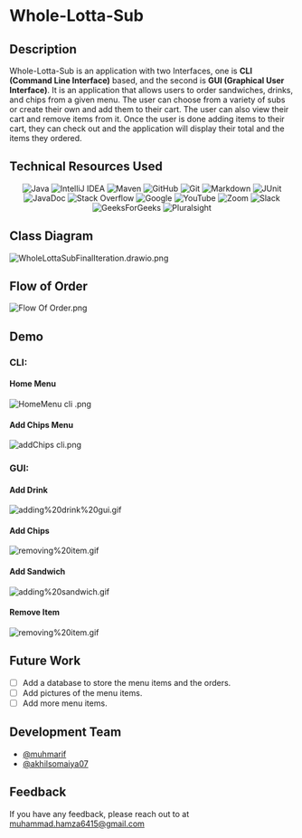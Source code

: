 
# **Whole-Lotta-Sub**

## Description
Whole-Lotta-Sub is an application with two Interfaces, one is **CLI (Command Line Interface)** based,
and the second is **GUI (Graphical User Interface)**.
It is an application that allows users to order sandwiches,
drinks, and chips from a given menu.
The user can choose from a variety of subs or create their own and add them to their cart.
The user can also view their cart and remove items from it.
Once the user is done adding items to their cart,
they can check out and the application will display their total and the items they ordered. 

## Technical Resources Used
<div align="center">

![Java](https://img.shields.io/badge/java-%23ED8B00.svg?style=for-the-badge&logo=openjdk&logoColor=white)
![IntelliJ IDEA](https://img.shields.io/badge/IntelliJIDEA-000000.svg?style=for-the-badge&logo=intellij-idea&logoColor=white)
![Maven](https://img.shields.io/badge/maven-%23F24E1E.svg?style=for-the-badge&logo=maven&logoColor=white)
![GitHub](https://img.shields.io/badge/github-%23121011.svg?style=for-the-badge&logo=github&logoColor=white)
![Git](https://img.shields.io/badge/git-%23F05033.svg?style=for-the-badge&logo=git&logoColor=white)
![Markdown](https://img.shields.io/badge/markdown-%23F24E1E.svg?style=for-the-badge&logo=markdown&logoColor=white)
![JUnit](https://img.shields.io/badge/junit-%23F24E1E.svg?style=for-the-badge&logo=junit&logoColor=white)
![JavaDoc](https://img.shields.io/badge/javadoc-%23F24E1E.svg?style=for-the-badge&logo=javadoc&logoColor=white)
![Stack Overflow](https://img.shields.io/badge/-Stackoverflow-FE7A16?style=for-the-badge&logo=stack-overflow&logoColor=white)
![Google](https://img.shields.io/badge/google-4285F4?style=for-the-badge&logo=google&logoColor=white)
![YouTube](https://img.shields.io/badge/YouTube-%23FF0000.svg?style=for-the-badge&logo=YouTube&logoColor=white)
![Zoom](https://img.shields.io/badge/Zoom-2D8CFF?style=for-the-badge&logo=zoom&logoColor=white)
![Slack](https://img.shields.io/badge/Slack-4A154B?style=for-the-badge&logo=slack&logoColor=white)
![GeeksForGeeks](https://img.shields.io/badge/GeeksforGeeks-gray?style=for-the-badge&logo=geeksforgeeks&logoColor=35914c)
![Pluralsight](https://img.shields.io/badge/Pluralsight-EE3057?style=for-the-badge&logo=pluralsight&logoColor=white)
</div>


## Class Diagram
![WholeLottaSubFinalIteration.drawio.png](UML%2FWholeLottaSubFinalIteration.drawio.png)
## Flow of Order
![Flow Of Order.png](images%2FFlow%20Of%20Order.png)

## Demo
### CLI:
#### Home Menu
![HomeMenu cli .png](images%2FHomeMenu%20cli%20.png)
#### Add Chips Menu
![addChips cli.png](images%2FaddChips%20cli.png)

### GUI:
#### Add Drink
![adding%20drink%20gui.gif](images%2Fadding%2520drink%2520gui.gif)
#### Add Chips
![removing%20item.gif](images%2Fremoving%2520item.gif)
#### Add Sandwich
![adding%20sandwich.gif](images%2Fadding%2520sandwich.gif)
#### Remove Item
![removing%20item.gif](images%2Fremoving%2520item.gif)
## Future Work
-[ ] Add a database to store the menu items and the orders.
-[ ] Add pictures of the menu items.
-[ ] Add more menu items.

## Development Team
- [@muhmarif](https://www.github.com/muhamrif)
- [@akhilsomaiya07](https://github.com/akhilsomaiya07) 

## Feedback

If you have any feedback, please reach out to at muhammad.hamza6415@gmail.com
